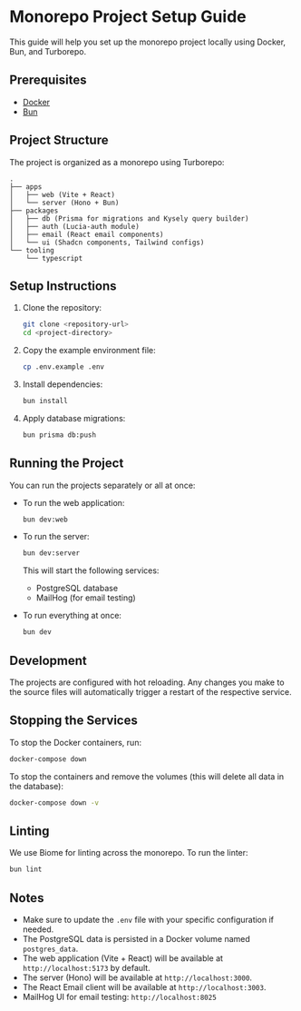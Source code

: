 # Monorepo Project Setup Guide

This guide will help you set up the monorepo project locally using Docker, Bun, and Turborepo.

## Prerequisites

- [Docker](https://www.docker.com/get-started)
- [Bun](https://bun.sh/)

## Project Structure

The project is organized as a monorepo using Turborepo:

```
.
├── apps
│   ├── web (Vite + React)
│   └── server (Hono + Bun)
├── packages
│   ├── db (Prisma for migrations and Kysely query builder)
│   ├── auth (Lucia-auth module)
│   ├── email (React email components)
│   └── ui (Shadcn components, Tailwind configs)
└── tooling
    └── typescript
```

## Setup Instructions

1. Clone the repository:

   ```bash
   git clone <repository-url>
   cd <project-directory>
   ```

2. Copy the example environment file:

   ```bash
   cp .env.example .env
   ```

3. Install dependencies:

   ```bash
   bun install
   ```

4. Apply database migrations:
   ```bash
   bun prisma db:push
   ```

## Running the Project

You can run the projects separately or all at once:

- To run the web application:

  ```bash
  bun dev:web
  ```

- To run the server:

  ```bash
  bun dev:server
  ```

  This will start the following services:

  - PostgreSQL database
  - MailHog (for email testing)

- To run everything at once:

  ```bash
  bun dev
  ```

## Development

The projects are configured with hot reloading. Any changes you make to the source files will automatically trigger a restart of the respective service.

## Stopping the Services

To stop the Docker containers, run:

```bash
docker-compose down
```

To stop the containers and remove the volumes (this will delete all data in the database):

```bash
docker-compose down -v
```

## Linting

We use Biome for linting across the monorepo. To run the linter:

```bash
bun lint
```

## Notes

- Make sure to update the `.env` file with your specific configuration if needed.
- The PostgreSQL data is persisted in a Docker volume named `postgres_data`.
- The web application (Vite + React) will be available at `http://localhost:5173` by default.
- The server (Hono) will be available at `http://localhost:3000`.
- The React Email client will be available at `http://localhost:3003`.
- MailHog UI for email testing: `http://localhost:8025`
